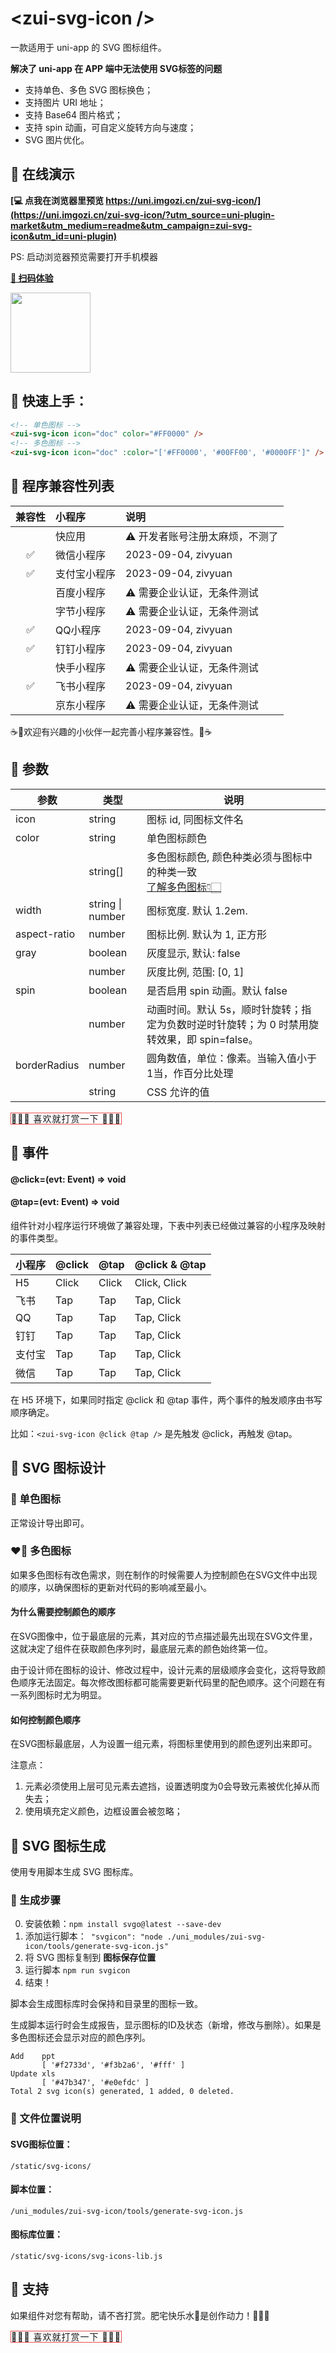 # &lt;zui-svg-icon /&gt;

一款适用于 uni-app 的 SVG 图标组件。

**解决了 uni-app 在 APP 端中无法使用 SVG标签的问题**

- 支持单色、多色 SVG 图标换色；
- 支持图片 URI 地址；
- 支持 Base64 图片格式；
- 支持 spin 动画，可自定义旋转方向与速度；
- SVG 图片优化。



## 🍏 在线演示

**[💻 点我在浏览器里预览 https://uni.imgozi.cn/zui-svg-icon/](https://uni.imgozi.cn/zui-svg-icon/?utm_source=uni-plugin-market&utm_medium=readme&utm_campaign=zui-svg-icon&utm_id=uni-plugin)**

PS: 启动浏览器预览需要打开手机模器

**[📱 扫码体验](https://uni.imgozi.cn/zui-svg-icon/?utm_source=uni-plugin-market&utm_medium=readme&utm_campaign=zui-svg-icon&utm_id=uni-plugin)**

<img src="https://uni.imgozi.cn/zui-svg-icon/static/preview-qr.png" width="128" />



## 🍐 快速上手：

```html
<!-- 单色图标 -->
<zui-svg-icon icon="doc" color="#FF0000" />
<!-- 多色图标 -->
<zui-svg-icon icon="doc" :color="['#FF0000', '#00FF00', '#0000FF']" />
```



## 🍎 程序兼容性列表

| 兼容性 | 小程序 | 说明 |
| :---: | :--- | :--- |
| | 快应用 | ⚠️ 开发者账号注册太麻烦，不测了 |
| ✅ | 微信小程序 | 2023-09-04, zivyuan |
| ✅ | 支付宝小程序 | 2023-09-04, zivyuan |
| | 百度小程序 | ⚠️ 需要企业认证，无条件测试 |
| | 字节小程序 | ⚠️ 需要企业认证，无条件测试 |
| ✅ | QQ小程序 | 2023-09-04, zivyuan |
| ✅ | 钉钉小程序 | 2023-09-04, zivyuan |
| | 快手小程序 | ⚠️ 需要企业认证，无条件测试 |
| ✅ | 飞书小程序 | 2023-09-04, zivyuan |
| | 京东小程序 | ⚠️ 需要企业认证，无条件测试 |

☕🍻欢迎有兴趣的小伙伴一起完善小程序兼容性。🍻☕




## 🍊 参数

| 参数 | 类型 | 说明 |
|---|---|---|
| icon | string | 图标 id, 同图标文件名 |
| color | string  | 单色图标颜色 |
|  | string[] | 多色图标颜色, 颜色种类必须与图标中的种类一致<br/>[了解多色图标👇🏻](#❤️‍🔥-多色图标) |
| width | string \| number | 图标宽度. 默认 1.2em. |
| aspect-ratio | number | 图标比例. 默认为 1, 正方形 |
| gray | boolean | 灰度显示, 默认: false |
|  | number | 灰度比例, 范围: [0, 1] |
| spin | boolean | 是否启用 spin 动画。默认 false |
| | number | 动画时间。默认 5s，顺时针旋转；指定为负数时逆时针旋转；为 0 时禁用旋转效果，即 spin=false。 |
| borderRadius | number | 圆角数值，单位：像素。当输入值小于1当，作百分比处理 |
| | string | CSS 允许的值 |


<span class="banner">
<span class="surport">
<a class="btn btn-support " data-toggle="modal" data-target="#support_modal" style="border: 1px solid #ec4d4d;letter-spacing: 1px;">
  🍓🍇🍉  喜欢就打赏一下  🍒🍑🥭
</a>
</span>
</span>



## 🍑 事件

#### @click=(evt: Event) => void

#### @tap=(evt: Event) => void

组件针对小程序运行环境做了兼容处理，下表中列表已经做过兼容的小程序及映射的事件类型。

| 小程序 | @click | @tap  | @click & @tap |
| ------ | ------ | ----- | ------------- |
| H5     | Click  | Click | Click, Click  |
| 飞书   | Tap    | Tap   | Tap, Click    |
| QQ     | Tap    | Tap   | Tap, Click    |
| 钉钉   | Tap    | Tap   | Tap, Click    |
| 支付宝 | Tap    | Tap   | Tap, Click    |
| 微信   | Tap    | Tap   | Tap, Click    |

在 H5 环境下，如果同时指定 @click 和 @tap 事件，两个事件的触发顺序由书写顺序确定。

比如：`<zui-svg-icon @click @tap />` 是先触发 @click，再触发 @tap。





## 🍋 SVG 图标设计

### 🤍 单色图标

正常设计导出即可。



### ❤️‍🔥 多色图标

如果多色图标有改色需求，则在制作的时候需要人为控制颜色在SVG文件中出现的顺序，以确保图标的更新对代码的影响减至最小。

#### 为什么需要控制颜色的顺序

在SVG图像中，位于最底层的元素，其对应的节点描述最先出现在SVG文件里，这就决定了组件在获取颜色序列时，最底层元素的颜色始终第一位。

由于设计师在图标的设计、修改过程中，设计元素的层级顺序会变化，这将导致颜色顺序无法固定。每次修改图标都可能需要更新代码里的配色顺序。这个问题在有一系列图标时尤为明显。

#### 如何控制颜色顺序

在SVG图标最底层，人为设置一组元素，将图标里使用到的颜色逻列出来即可。

注意点：

1. 元素必须使用上层可见元素去遮挡，设置透明度为0会导致元素被优化掉从而失去；
2. 使用填充定义颜色，边框设置会被忽略；



## 🍋 SVG 图标生成

使用专用脚本生成 SVG 图标库。



### 🥑 生成步骤

0. 安装依赖：`npm install svgo@latest --save-dev`
1. 添加运行脚本：` "svgicon": "node ./uni_modules/zui-svg-icon/tools/generate-svg-icon.js"`
2. 将 SVG 图标复制到 **图标保存位置**
3. 运行脚本 `npm run svgicon`
4. 结束！

脚本会生成图标库时会保持和目录里的图标一致。

生成脚本运行时会生成报告，显示图标的ID及状态（新增，修改与删除）。如果是多色图标还会显示对应的颜色序列。

```shell
Add    ppt
       [ '#f2733d', '#f3b2a6', '#fff' ]
Update xls
       [ '#47b347', '#e0efdc' ]
Total 2 svg icon(s) generated, 1 added, 0 deleted.
```




### 🍍 文件位置说明

#### SVG图标位置：

`/static/svg-icons/`

#### 脚本位置：

`/uni_modules/zui-svg-icon/tools/generate-svg-icon.js`

#### 图标库位置：

`/static/svg-icons/svg-icons-lib.js`





## 🍓 支持

如果组件对您有帮助，请不吝打赏。肥宅快乐水🥤是创作动力！🥤🥤🥤

<span class="banner">
<span class="surport">
<a class="btn btn-support " data-toggle="modal" data-target="#support_modal" style="border: 1px solid #ec4d4d;letter-spacing: 1px;">
  🍓🍇🍉  喜欢就打赏一下  🍒🍑🥭
</a>
</span>
</span>
